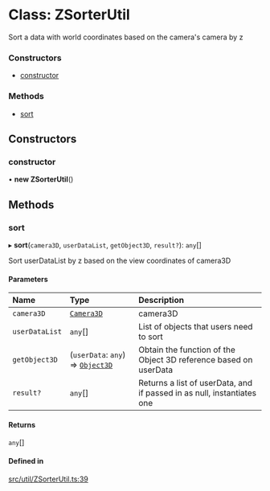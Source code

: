 # Class: ZSorterUtil

Sort a data with world coordinates based on the camera's camera by z


### Constructors

- [constructor](ZSorterUtil.md#constructor)

### Methods

- [sort](ZSorterUtil.md#sort)

## Constructors

### constructor

• **new ZSorterUtil**()

## Methods

### sort

▸ **sort**(`camera3D`, `userDataList`, `getObject3D`, `result?`): `any`[]

Sort userDataList by z based on the view coordinates of camera3D

#### Parameters

| Name | Type | Description |
| :------ | :------ | :------ |
| `camera3D` | [`Camera3D`](Camera3D.md) | camera3D |
| `userDataList` | `any`[] | List of objects that users need to sort |
| `getObject3D` | (`userData`: `any`) => [`Object3D`](Object3D.md) | Obtain the function of the Object 3D reference based on userData |
| `result?` | `any`[] | Returns a list of userData, and if passed in as null, instantiates one |

#### Returns

`any`[]

#### Defined in

[src/util/ZSorterUtil.ts:39](https://github.com/Orillusion/orillusion/blob/main/src/util/ZSorterUtil.ts#L39)
